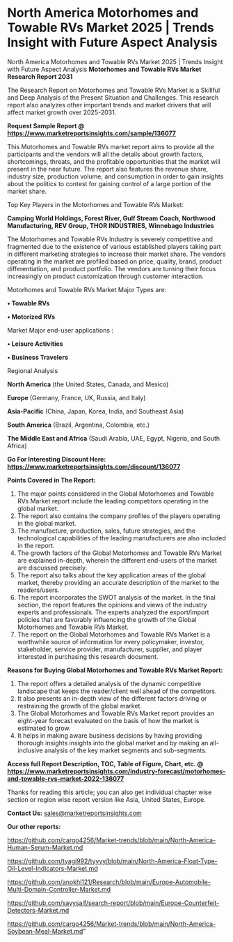 # North America Motorhomes and Towable RVs Market 2025 | Trends Insight with Future Aspect Analysis
North America Motorhomes and Towable RVs Market 2025 | Trends Insight with Future Aspect Analysis
<strong>Motorhomes and Towable RVs Market Research Report 2031</strong>

The Research Report on Motorhomes and Towable RVs Market is a Skillful and Deep Analysis of the Present Situation and Challenges. This research report also analyzes other important trends and market drivers that will affect market growth over 2025-2031.

<strong>Request Sample Report @ <a href=https://www.marketreportsinsights.com/sample/136077>https://www.marketreportsinsights.com/sample/136077</a></strong>

This Motorhomes and Towable RVs market report aims to provide all the participants and the vendors will all the details about growth factors, shortcomings, threats, and the profitable opportunities that the market will present in the near future. The report also features the revenue share, industry size, production volume, and consumption in order to gain insights about the politics to contest for gaining control of a large portion of the market share.

Top Key Players in the Motorhomes and Towable RVs Market:

<strong>Camping World Holdings, Forest River, Gulf Stream Coach, Northwood Manufacturing, REV Group, THOR INDUSTRIES, Winnebago Industries</strong>

The Motorhomes and Towable RVs Industry is severely competitive and fragmented due to the existence of various established players taking part in different marketing strategies to increase their market share. The vendors operating in the market are profiled based on price, quality, brand, product differentiation, and product portfolio. The vendors are turning their focus increasingly on product customization through customer interaction.

Motorhomes and Towable RVs Market Major Types are:

<strong>• Towable RVs

• Motorized RVs</strong>

Market Major end-user applications :

<strong>• Leisure Activities

• Business Travelers</strong>

Regional Analysis

</u><strong><b>North America</b></strong> (the United States, Canada, and Mexico)

<strong><b>Europe </b></strong>(Germany, France, UK, Russia, and Italy)

<strong><b>Asia-Pacific</b></strong> (China, Japan, Korea, India, and Southeast Asia)

<strong><b>South America</b></strong> (Brazil, Argentina, Colombia, etc.)

<strong><b>The Middle East and Africa</b></strong> (Saudi Arabia, UAE, Egypt, Nigeria, and South Africa)

<strong>Go For Interesting Discount Here: <a href=https://www.marketreportsinsights.com/discount/136077>https://www.marketreportsinsights.com/discount/136077</a></strong>

<strong>Points Covered in The Report:</strong>
<ol>
  <li>The major points considered in the Global Motorhomes and Towable RVs Market report include the leading competitors operating in the global market.</li>
  <li>The report also contains the company profiles of the players operating in the global market.</li>
  <li>The manufacture, production, sales, future strategies, and the technological capabilities of the leading manufacturers are also included in the report.</li>
  <li>The growth factors of the Global Motorhomes and Towable RVs Market are explained in-depth, wherein the different end-users of the market are discussed precisely.</li>
  <li>The report also talks about the key application areas of the global market, thereby providing an accurate description of the market to the readers/users.</li>
  <li>The report incorporates the SWOT analysis of the market. In the final section, the report features the opinions and views of the industry experts and professionals. The experts analyzed the export/import policies that are favorably influencing the growth of the Global Motorhomes and Towable RVs Market.</li>
  <li>The report on the Global Motorhomes and Towable RVs Market is a worthwhile source of information for every policymaker, investor, stakeholder, service provider, manufacturer, supplier, and player interested in purchasing this research document.</li>
</ol>
<strong>Reasons for Buying Global Motorhomes and Towable RVs Market Report:</strong>

<ol>
  <li>The report offers a detailed analysis of the dynamic competitive landscape that keeps the reader/client well ahead of the competitors.</li>
  <li>It also presents an in-depth view of the different factors driving or restraining the growth of the global market.</li>
  <li>The Global Motorhomes and Towable RVs Market report provides an eight-year forecast evaluated on the basis of how the market is estimated to grow.</li>
  <li>It helps in making aware business decisions by having providing thorough insights insights into the global market and by making an all-inclusive analysis of the key market segments and sub-segments.</li>
</ol>
<strong>Access full Report Description, TOC, Table of Figure, Chart, etc. @ <a href=https://www.marketreportsinsights.com/industry-forecast/motorhomes-and-towable-rvs-market-2022-136077>https://www.marketreportsinsights.com/industry-forecast/motorhomes-and-towable-rvs-market-2022-136077</a></strong>


Thanks for reading this article; you can also get individual chapter wise section or region wise report version like Asia, United States, Europe.

<strong>Contact Us:</strong>
sales@marketreportsinsights.com

<strong>Our other reports:</strong>

<a href=https://github.com/cargo4256/Market-trends/blob/main/North-America-Human-Serum-Market.md>https://github.com/cargo4256/Market-trends/blob/main/North-America-Human-Serum-Market.md</a>

<a href=https://github.com/tyagi992/tyyyy/blob/main/North-America-Float-Type-Oil-Level-Indicators-Market.md>https://github.com/tyagi992/tyyyy/blob/main/North-America-Float-Type-Oil-Level-Indicators-Market.md</a>

<a href=https://github.com/anokhi121/Research/blob/main/Europe-Automobile-Multi-Domain-Controller-Market.md>https://github.com/anokhi121/Research/blob/main/Europe-Automobile-Multi-Domain-Controller-Market.md</a>

<a href=https://github.com/sayysaif/search-report/blob/main/Europe-Counterfeit-Detectors-Market.md>https://github.com/sayysaif/search-report/blob/main/Europe-Counterfeit-Detectors-Market.md</a>

<a href=https://github.com/cargo4256/Market-trends/blob/main/North-America-Soybean-Meal-Market.md>https://github.com/cargo4256/Market-trends/blob/main/North-America-Soybean-Meal-Market.md</a>"
